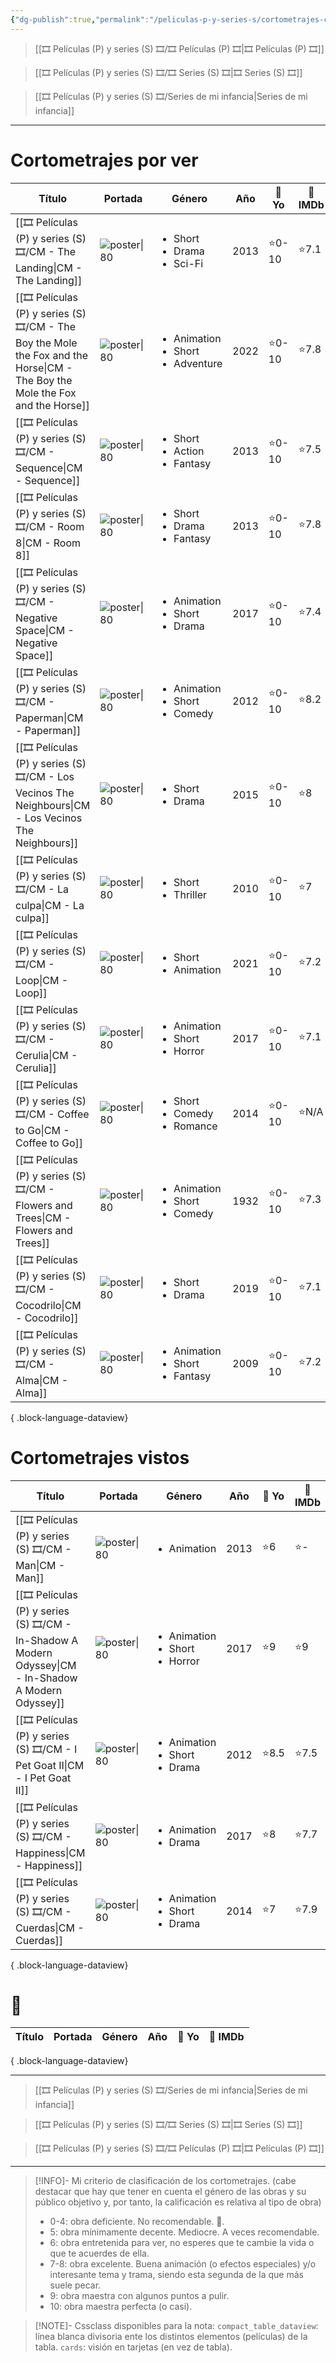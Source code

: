 ```yaml
---
{"dg-publish":true,"permalink":"/peliculas-p-y-series-s/cortometrajes-cm/"}
---
```



> [[🎞️ Películas (P) y series (S) 🎞️/🎞️ Películas (P) 🎞️\|🎞️ Películas (P) 🎞️]]

> [[🎞️ Películas (P) y series (S) 🎞️/🎞️ Series (S) 🎞️\|🎞️ Series (S) 🎞️]]

> [[🎞️ Películas (P) y series (S) 🎞️/Series de mi infancia\|Series de mi infancia]]

---

# Cortometrajes por ver

| Título                                                                                                                             | Portada                                                                                                                                           | Género                                                      | Año  | 🌟 Yo | 🌟 IMDb |
| ---------------------------------------------------------------------------------------------------------------------------------- | ------------------------------------------------------------------------------------------------------------------------------------------------- | ----------------------------------------------------------- | ---- | ----- | ------- |
| [[🎞️ Películas (P) y series (S) 🎞️/CM - The Landing\|CM - The Landing]]                                                       | ![poster\|80](https://m.media-amazon.com/images/M/MV5BMjA2MjAyNzcxMV5BMl5BanBnXkFtZTcwMDg5MTU0OQ@@._V1_SX300.jpg)                                 | <ul><li>Short</li><li>Drama</li><li>Sci-Fi</li></ul>        | 2013 | ⭐0-10 | ⭐7.1    |
| [[🎞️ Películas (P) y series (S) 🎞️/CM - The Boy the Mole the Fox and the Horse\|CM - The Boy the Mole the Fox and the Horse]] | ![poster\|80](https://m.media-amazon.com/images/M/MV5BYTMyZjUwNjktYjUzNC00YzNhLWI4YzQtMmRhZjJhZDEwYmUyXkEyXkFqcGdeQXVyMTUzMTg2ODkz._V1_SX300.jpg) | <ul><li>Animation</li><li>Short</li><li>Adventure</li></ul> | 2022 | ⭐0-10 | ⭐7.8    |
| [[🎞️ Películas (P) y series (S) 🎞️/CM - Sequence\|CM - Sequence]]                                                             | ![poster\|80](https://m.media-amazon.com/images/M/MV5BMTU1MDE5NDM1OF5BMl5BanBnXkFtZTgwMTA3MjM5NDE@._V1_SX300.jpg)                                 | <ul><li>Short</li><li>Action</li><li>Fantasy</li></ul>      | 2013 | ⭐0-10 | ⭐7.5    |
| [[🎞️ Películas (P) y series (S) 🎞️/CM - Room 8\|CM - Room 8]]                                                                 | ![poster\|80](https://m.media-amazon.com/images/M/MV5BYmRiOWNiZDEtM2NmMC00NDVkLTg3OTgtOTdlNzJhZTU4MzdmXkEyXkFqcGdeQXVyMzI0Mzk2NjA@._V1_SX300.jpg) | <ul><li>Short</li><li>Drama</li><li>Fantasy</li></ul>       | 2013 | ⭐0-10 | ⭐7.8    |
| [[🎞️ Películas (P) y series (S) 🎞️/CM - Negative Space\|CM - Negative Space]]                                                 | ![poster\|80](https://m.media-amazon.com/images/M/MV5BMjk0OWNjYzUtZTU5OC00ZWI1LTlhZWEtZDZlYmJmOTkzYzM1XkEyXkFqcGdeQXVyNDE5MTU2MDE@._V1_SX300.jpg) | <ul><li>Animation</li><li>Short</li><li>Drama</li></ul>     | 2017 | ⭐0-10 | ⭐7.4    |
| [[🎞️ Películas (P) y series (S) 🎞️/CM - Paperman\|CM - Paperman]]                                                             | ![poster\|80](https://m.media-amazon.com/images/M/MV5BMTM4ODg0MzM0MV5BMl5BanBnXkFtZTcwNDY2MTc3Nw@@._V1_SX300.jpg)                                 | <ul><li>Animation</li><li>Short</li><li>Comedy</li></ul>    | 2012 | ⭐0-10 | ⭐8.2    |
| [[🎞️ Películas (P) y series (S) 🎞️/CM - Los Vecinos The Neighbours\|CM - Los Vecinos The Neighbours]]                         | ![poster\|80](https://m.media-amazon.com/images/M/MV5BNGMyMTEyMzEtMDExZC00M2FhLThhY2MtY2I4NmZkMTZjN2M3XkEyXkFqcGdeQXVyNTE3MjQ5ODU@._V1_SX300.jpg) | <ul><li>Short</li><li>Drama</li></ul>                       | 2015 | ⭐0-10 | ⭐8      |
| [[🎞️ Películas (P) y series (S) 🎞️/CM - La culpa\|CM - La culpa]]                                                             | ![poster\|80](https://m.media-amazon.com/images/M/MV5BMjExNTQzMTQ5MV5BMl5BanBnXkFtZTgwNjU1MTc4NjE@._V1_SX300.jpg)                                 | <ul><li>Short</li><li>Thriller</li></ul>                    | 2010 | ⭐0-10 | ⭐7      |
| [[🎞️ Películas (P) y series (S) 🎞️/CM - Loop\|CM - Loop]]                                                                     | ![poster\|80](https://pics.filmaffinity.com/Loop_C-701066205-large.jpg)                                                                           | <ul><li>Short</li><li>Animation</li></ul>                   | 2021 | ⭐0-10 | ⭐7.2    |
| [[🎞️ Películas (P) y series (S) 🎞️/CM - Cerulia\|CM - Cerulia]]                                                               | ![poster\|80](https://m.media-amazon.com/images/M/MV5BMTA4ZTNjYzMtZWI1MS00NzkyLWEyMjMtMjAyMWE4OTNjYmI4XkEyXkFqcGdeQXVyMzYwNjE0Mg@@._V1_SX300.jpg) | <ul><li>Animation</li><li>Short</li><li>Horror</li></ul>    | 2017 | ⭐0-10 | ⭐7.1    |
| [[🎞️ Películas (P) y series (S) 🎞️/CM - Coffee to Go\|CM - Coffee to Go]]                                                     | ![poster\|80](https://m.media-amazon.com/images/M/MV5BMTk4OTE0MTUyMl5BMl5BanBnXkFtZTgwOTg0MDQ4MDE@._V1_SX300.jpg)                                 | <ul><li>Short</li><li>Comedy</li><li>Romance</li></ul>      | 2014 | ⭐0-10 | ⭐N/A    |
| [[🎞️ Películas (P) y series (S) 🎞️/CM - Flowers and Trees\|CM - Flowers and Trees]]                                           | ![poster\|80](https://m.media-amazon.com/images/M/MV5BZGE5OTgyOWQtZTY1Yi00OTcxLWE4ZTQtODFhMTIxODYxNjJmXkEyXkFqcGdeQXVyMjQ2MTk1OTE@._V1_SX300.jpg) | <ul><li>Animation</li><li>Short</li><li>Comedy</li></ul>    | 1932 | ⭐0-10 | ⭐7.3    |
| [[🎞️ Películas (P) y series (S) 🎞️/CM - Cocodrilo\|CM - Cocodrilo]]                                                           | ![poster\|80](https://m.media-amazon.com/images/M/MV5BOTcwMzFiNmMtNTYzYi00YWEzLWE4ZDItMmM1ZWNhZmY0MTk5XkEyXkFqcGdeQXVyNTczNjgxODU@._V1_SX300.jpg) | <ul><li>Short</li><li>Drama</li></ul>                       | 2019 | ⭐0-10 | ⭐7.1    |
| [[🎞️ Películas (P) y series (S) 🎞️/CM - Alma\|CM - Alma]]                                                                     | ![poster\|80](https://m.media-amazon.com/images/M/MV5BMGJmMmQ1NWUtNTJmZi00NmE2LTk4MzEtNjZmNmQ3MzFjZTc0XkEyXkFqcGdeQXVyNDE5MTU2MDE@._V1_SX300.jpg) | <ul><li>Animation</li><li>Short</li><li>Fantasy</li></ul>   | 2009 | ⭐0-10 | ⭐7.2    |

{ .block-language-dataview}

# Cortometrajes vistos

| Título                                                                                                     | Portada                                                                                                                                           | Género                                                   | Año  | 🌟 Yo | 🌟 IMDb |
| ---------------------------------------------------------------------------------------------------------- | ------------------------------------------------------------------------------------------------------------------------------------------------- | -------------------------------------------------------- | ---- | ----- | ------- |
| [[🎞️ Películas (P) y series (S) 🎞️/CM - Man\|CM - Man]]                                               | ![poster\|80](https://pics.filmaffinity.com/man-231713855-large.jpg)                                                                              | <ul><li>Animation</li></ul>                              | 2013 | ⭐6    | ⭐\-     |
| [[🎞️ Películas (P) y series (S) 🎞️/CM - In-Shadow A Modern Odyssey\|CM - In-Shadow A Modern Odyssey]] | ![poster\|80](https://m.media-amazon.com/images/M/MV5BOTIwNTZlMmYtOGNlZS00ZmFlLWEyYzAtMDcxNjgzMTdhNjJkXkEyXkFqcGdeQXVyNTExOTc5NDc@._V1_SX300.jpg) | <ul><li>Animation</li><li>Short</li><li>Horror</li></ul> | 2017 | ⭐9    | ⭐9      |
| [[🎞️ Películas (P) y series (S) 🎞️/CM - I Pet Goat II\|CM - I Pet Goat II]]                           | ![poster\|80](https://pics.filmaffinity.com/i_pet_goat_ii-183729891-large.jpg)                                                                    | <ul><li>Animation</li><li>Short</li><li>Drama</li></ul>  | 2012 | ⭐8.5  | ⭐7.5    |
| [[🎞️ Películas (P) y series (S) 🎞️/CM - Happiness\|CM - Happiness]]                                   | ![poster\|80](https://pics.filmaffinity.com/happiness-448891749-large.jpg)                                                                        | <ul><li>Animation</li><li>Drama</li></ul>                | 2017 | ⭐8    | ⭐7.7    |
| [[🎞️ Películas (P) y series (S) 🎞️/CM - Cuerdas\|CM - Cuerdas]]                                       | ![poster\|80](https://m.media-amazon.com/images/M/MV5BMTQ2ODUzODM1OF5BMl5BanBnXkFtZTgwNTA0Njg5MTE@._V1_SX300.jpg)                                 | <ul><li>Animation</li><li>Short</li><li>Drama</li></ul>  | 2014 | ⭐7    | ⭐7.9    |

{ .block-language-dataview}

# 💩

| Título | Portada | Género | Año | 🌟 Yo | 🌟 IMDb |
| ------ | ------- | ------ | --- | ----- | ------- |

{ .block-language-dataview}

---

> [[🎞️ Películas (P) y series (S) 🎞️/Series de mi infancia\|Series de mi infancia]]

> [[🎞️ Películas (P) y series (S) 🎞️/🎞️ Series (S) 🎞️\|🎞️ Series (S) 🎞️]]

> [[🎞️ Películas (P) y series (S) 🎞️/🎞️ Películas (P) 🎞️\|🎞️ Películas (P) 🎞️]]

---

> [!INFO]- Mi criterio de clasificación de los cortometrajes.
> (cabe destacar que hay que tener en cuenta el género de las obras y su público objetivo y, por tanto, la calificación es relativa al tipo de obra)
> - 0-4: obra deficiente. No recomendable. 💩.
> - 5: obra mínimamente decente. Mediocre. A veces recomendable.
> - 6: obra entretenida para ver, no esperes que te cambie la vida o que te acuerdes de ella.
> - 7-8: obra excelente. Buena animación (o efectos especiales) y/o interesante tema y trama, siendo esta segunda de la que más suele pecar.
> - 9: obra maestra con algunos puntos a pulir.
> - 10: obra maestra perfecta (o casi).

> [!NOTE]- Cssclass disponibles para la nota:
> ``compact_table_dataview``: línea blanca divisoria ente los distintos elementos (películas) de la tabla.
> ``cards``: visión en tarjetas (en vez de tabla).